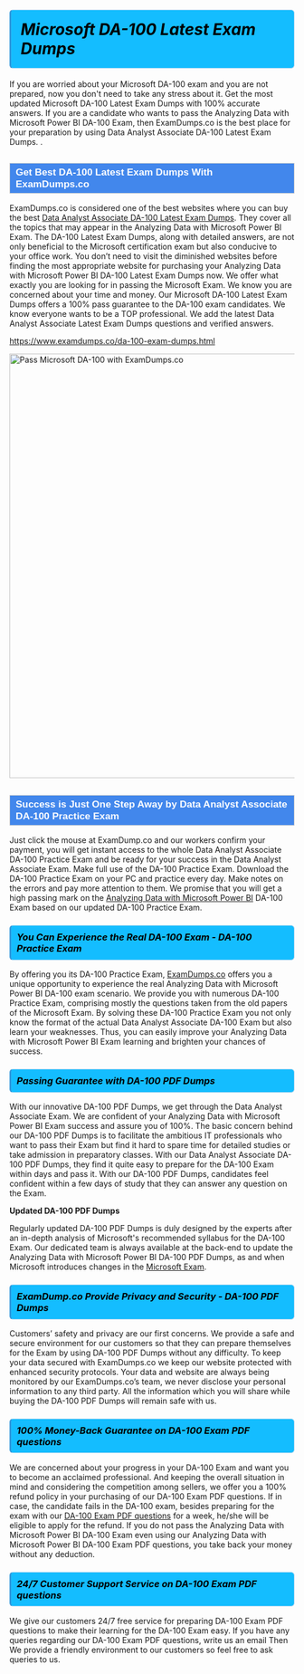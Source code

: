 <h1>                <strong><span style="display: block; color: #000000; background: #14BDFF; border: 0.5px solid #AED6F1; border-left: 3px solid #3498DB; padding: .6em; border-radius: 6px;">                     <em>Microsoft DA-100 <span class="exam_variation">Latest Exam Dumps</span> </em>                </span></strong>            </h1>                        <p>If you are worried about your Microsoft DA-100 exam and you are not prepared, now you don't need to take any stress about it.             Get the most updated Microsoft DA-100 <span class="exam_variation">Latest Exam Dumps</span> with 100% accurate answers. If you are a candidate who wants to pass the             Analyzing Data with Microsoft Power BI DA-100 Exam, then ExamDumps.co is the best place for your preparation by using Data Analyst Associate DA-100 <span class="exam_variation">Latest Exam Dumps</span>. .</p>                        <h2 style="background: #4287ec; border: 1px solid #cccccc; padding: 5px 10px;">                <span style="color: #ffffff;">                    <span style="font-size: 11pt;">                        <span style="line-height: normal;">                            <span style="font-family: Calibri,sans-serif;">                                <strong>                                    <span style="font-size: 13.0pt;">Get Best DA-100 <span class="exam_variation">Latest Exam Dumps</span> With ExamDumps.co</span>                                </strong>                            </span>                        </span>                    </span>                </span>            </h2>                        <p>ExamDumps.co is considered one of the best websites where you can buy the best <a href="https://www.examdumps.co/data-analyst-associate-exam-dumps.html">Data Analyst Associate DA-100 <span class="exam_variation">Latest Exam Dumps</span></a>.             They cover all the topics that may appear in the Analyzing Data with Microsoft Power BI Exam. The DA-100 <span class="exam_variation">Latest Exam Dumps</span>,             along with detailed answers, are not only beneficial to the Microsoft certification exam but also conducive to your office work.             You don’t need to visit the diminished websites before finding the most appropriate website for purchasing your             Analyzing Data with Microsoft Power BI DA-100 <span class="exam_variation">Latest Exam Dumps</span> now. We offer what exactly you are looking for in passing the Microsoft Exam.             We know you are concerned about your time and money. Our Microsoft DA-100 <span class="exam_variation">Latest Exam Dumps</span> offers a 100% pass guarantee to the             DA-100 exam candidates. We know everyone wants to be a TOP professional. We add the latest Data Analyst Associate <span class="exam_variation">Latest Exam Dumps</span> questions and verified answers.</p>                        <p><a href="https://www.examdumps.co/da-100-exam-dumps.html">https://www.examdumps.co/da-100-exam-dumps.html</a></p>                        <p><a href="https://www.examdumps.co/"><img src="https://www.examdumps.co//images/banners/big-sale-20-percent-discount-offer-examdumps.jpg" class="postImage" alt="Pass Microsoft DA-100 with ExamDumps.co" width="750"></a></p>                            <h2 style="background: #4287ec; border: 1px solid #cccccc; padding: 5px 10px;">                <span style="color: #ffffff;">                    <span style="font-size: 11pt;">                        <span style="line-height: normal;">                            <span style="font-family: Calibri,sans-serif;">                                <strong>                                    <span style="font-size: 13.0pt;">Success is Just One Step Away by Data Analyst Associate DA-100 <span class="exam_variation2">Practice Exam</span></span>                                </strong>                            </span>                        </span>                    </span>                </span>            </h2>                        <p>Just click the mouse at ExamDump.co and our workers confirm your payment, you will get instant access to the whole Data Analyst Associate DA-100 <span class="exam_variation2">Practice Exam</span>             and be ready for your success in the Data Analyst Associate Exam. Make full use of the DA-100 <span class="exam_variation2">Practice Exam</span>. Download the DA-100 <span class="exam_variation2">Practice Exam</span> on your             PC and practice every day. Make notes on the errors and pay more attention to them. We promise that you will get a high passing mark on the             <a href="https://www.examdumps.co/da-100-exam-dumps.html">Analyzing Data with Microsoft Power BI</a> DA-100 Exam based on our updated DA-100 <span class="exam_variation2">Practice Exam</span>.</p>                        <h3>                <strong>                    <span style="display: block; color: #000000; background: #14BDFF; border: 0.5px solid #AED6F1; border-left: 3px solid #3498DB; padding: .6em; border-radius: 6px;">                        <em>You Can Experience the Real DA-100 Exam - DA-100 <span class="exam_variation2">Practice Exam</span></em>                    </span>                </strong>            </h3>                        <p>By offering you its DA-100 <span class="exam_variation2">Practice Exam</span>, <a href="https://www.examdumps.co/">ExamDumps.co</a> offers you a unique opportunity to experience the real             Analyzing Data with Microsoft Power BI DA-100 exam scenario. We provide you with numerous DA-100 <span class="exam_variation2">Practice Exam</span>, comprising mostly             the questions taken from the old papers of the Microsoft Exam. By solving these DA-100 <span class="exam_variation2">Practice Exam</span> you not only know the format of the actual             Data Analyst Associate DA-100 Exam but also learn your weaknesses. Thus, you can easily improve your             Analyzing Data with Microsoft Power BI Exam learning and brighten your chances of success.</p>                        <h3>                <strong>                    <span style="display: block; color: #000000; background: #14BDFF; border: 0.5px solid #AED6F1; border-left: 3px solid #3498DB; padding: .6em; border-radius: 6px;">                        <em>Passing Guarantee with DA-100 <span class="exam_variation3">PDF Dumps</span></em>                    </span>                </strong>            </h3>                        <p>With our innovative DA-100 <span class="exam_variation3">PDF Dumps</span>, we get through the Data Analyst Associate Exam. We are confident of your Analyzing Data with Microsoft Power BI Exam             success and assure you of 100%. The basic concern behind our DA-100 <span class="exam_variation3">PDF Dumps</span> is to facilitate the ambitious IT professionals who want to pass their             Exam but find it hard to spare time for detailed studies or take admission in preparatory classes. With our Data Analyst Associate DA-100 <span class="exam_variation3">PDF Dumps</span>, they             find it quite easy to prepare for the DA-100 Exam within days and pass it. With our DA-100 <span class="exam_variation3">PDF Dumps</span>, candidates feel confident within a few days of             study that they can answer any question on the Exam.</p>                        <p><strong>Updated DA-100 <span class="exam_variation3">PDF Dumps</span></strong></p>                        <p>Regularly updated DA-100 <span class="exam_variation3">PDF Dumps</span> is duly designed by the experts after an in-depth analysis of Microsoft's recommended syllabus for the DA-100 Exam.             Our dedicated team is always available at the back-end to update the Analyzing Data with Microsoft Power BI DA-100 <span class="exam_variation3">PDF Dumps</span>,             as and when Microsoft introduces changes in the <a href="https://www.examdumps.co/microsoft-exam-dumps.html">Microsoft Exam</a>.</p>                        <h3>                <strong>                    <span style="display: block; color: #000000; background: #14BDFF; border: 0.5px solid #AED6F1; border-left: 3px solid #3498DB; padding: .6em; border-radius: 6px;">                        <em>ExamDump.co Provide Privacy and Security - DA-100 <span class="exam_variation3">PDF Dumps</span></em>                    </span>                </strong>            </h3>                        <p>Customers’ safety and privacy are our first concerns. We provide a safe and secure environment for our customers so that they can prepare themselves for the Exam by using             DA-100 <span class="exam_variation3">PDF Dumps</span> without any difficulty. To keep your data secured with ExamDumps.co we keep our website protected with enhanced security protocols. Your data and website             are always being monitored by our ExamDumps.co’s team, we never disclose your personal information to any third party. All the information which you will share while buying             the DA-100 <span class="exam_variation3">PDF Dumps</span> will remain safe with us.</p>                        <h3>                <strong>                    <span style="display: block; color: #000000; background: #14BDFF; border: 0.5px solid #AED6F1; border-left: 3px solid #3498DB; padding: .6em; border-radius: 6px;">                        <em>100% Money-Back Guarantee on DA-100 <span class="exam_variation4">Exam PDF questions</span></em>                    </span>                </strong>            </h3>                        <p>We are concerned about your progress in your DA-100 Exam and want you to become an acclaimed professional. And keeping the overall situation in mind and             considering the competition among sellers, we offer you a 100% refund policy in your purchasing of our DA-100 <span class="exam_variation4">Exam PDF questions</span>. If in case, the candidate fails in the             DA-100 exam, besides preparing for the exam with our <a href="https://www.examdumps.co/da-100-exam-dumps.html">DA-100 <span class="exam_variation4">Exam PDF questions</span></a> for a week, he/she will be eligible to apply for the refund. If you do not pass the             Analyzing Data with Microsoft Power BI DA-100 Exam even using our Analyzing Data with Microsoft Power BI DA-100 <span class="exam_variation4">Exam PDF questions</span>, you             take back your money without any deduction.</p>                        <h3>                <strong>                    <span style="display: block; color: #000000; background: #14BDFF; border: 0.5px solid #AED6F1; border-left: 3px solid #3498DB; padding: .6em; border-radius: 6px;">                        <em>24/7 Customer Support Service on DA-100 <span class="exam_variation4">Exam PDF questions</span></em>                    </span>                </strong>            </h3>                        <p>We give our customers 24/7 free service for preparing DA-100 <span class="exam_variation4">Exam PDF questions</span> to make their learning for the DA-100 Exam easy. If you have any queries regarding our             DA-100 <span class="exam_variation4">Exam PDF questions</span>, write us an email Then We provide a friendly environment to our customers so feel free to ask queries to us.</p>                    
